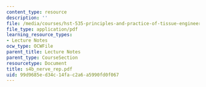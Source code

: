 ```yaml
---
content_type: resource
description: ''
file: /media/courses/hst-535-principles-and-practice-of-tissue-engineering-fall-2004/99d9685ed34c14fac2a6a5990fd0f067_s4b_nerve_rep.pdf
file_type: application/pdf
learning_resource_types:
- Lecture Notes
ocw_type: OCWFile
parent_title: Lecture Notes
parent_type: CourseSection
resourcetype: Document
title: s4b_nerve_rep.pdf
uid: 99d9685e-d34c-14fa-c2a6-a5990fd0f067
---
```

